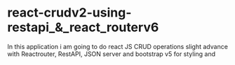 # react-crudv2-using-restapi_&_react_routerv6
In this application i am going to do react JS CRUD operations slight advance with Reactrouter, RestAPI, JSON server and bootstrap v5 for styling and 
